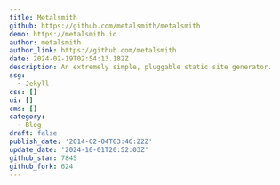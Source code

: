 ```yaml
---
title: Metalsmith
github: https://github.com/metalsmith/metalsmith
demo: https://metalsmith.io
author: metalsmith
author_link: https://github.com/metalsmith
date: 2024-02-19T02:54:13.182Z
description: An extremely simple, pluggable static site generator.
ssg:
  - Jekyll
css: []
ui: []
cms: []
category:
  - Blog
draft: false
publish_date: '2014-02-04T03:46:22Z'
update_date: '2024-10-01T20:52:03Z'
github_star: 7845
github_fork: 624
---
```

